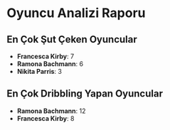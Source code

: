 # Oyuncu Analizi Raporu

## En Çok Şut Çeken Oyuncular
- **Francesca Kirby**: 7
- **Ramona Bachmann**: 6
- **Nikita Parris**: 3

## En Çok Dribbling Yapan Oyuncular
- **Ramona Bachmann**: 12
- **Francesca Kirby**: 8
